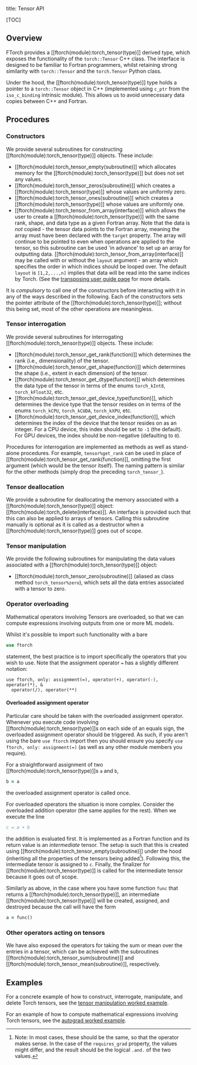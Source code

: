 title: Tensor API

[TOC]

## Overview

FTorch provides a [[ftorch(module):torch_tensor(type)]] derived type, which exposes the
functionality of the `torch::Tensor` C++ class. The interface is designed to be familiar to
Fortran programmers, whilst retaining strong similarity with `torch::Tensor` and
the `torch.Tensor` Python class.

Under the hood, the [[ftorch(module):torch_tensor(type)]] type holds a pointer to a
`torch::Tensor` object in C++ (implemented using `c_ptr` from the `iso_c_binding`
intrinsic module). This allows us to avoid unnecessary data copies between C++ and
Fortran.

## Procedures

### Constructors

We provide several subroutines for constructing [[ftorch(module):torch_tensor(type)]]
objects. These include:

* [[ftorch(module):torch_tensor_empty(subroutine)]] which allocates memory for the
  [[ftorch(module):torch_tensor(type)]] but does not set any values.
* [[ftorch(module):torch_tensor_zeros(subroutine)]] which creates a
  [[ftorch(module):torch_tensor(type)]] whose values are uniformly zero.
* [[ftorch(module):torch_tensor_ones(subroutine)]] which creates a
  [[ftorch(module):torch_tensor(type)]] whose values are
  uniformly one.
* [[ftorch(module):torch_tensor_from_array(interface)]] which allows the user to create
  a [[ftorch(module):torch_tensor(type)]] with the same rank, shape, and data type as a
  given Fortran array. Note that the data is *not* copied - the tensor data points to the
  Fortran array, meaning the array must have been declared with the `target` property.
  The array will continue to be pointed to even when operations are applied to the
  tensor, so this subroutine can be used 'in advance' to set up an array for
  outputting data. [[ftorch(module):torch_tensor_from_array(interface)]] may be called
  with or without the `layout` argument - an array which specifies the order in which
  indices should be looped over. The default `layout` is `[1,2,...,n]` implies that data
  will be read into the same indices by Torch. (See the
  [transposing user guide page](|page|/usage/transposing.html) for more details.

It is *compulsory* to call one of the constructors before interacting with it in
any of the ways described in the following. Each of the constructors sets the
pointer attribute of the [[ftorch(module):torch_tensor(type)]]; without this being set,
most of the other operations are meaningless.

### Tensor interrogation

We provide several subroutines for interrogating [[ftorch(module):torch_tensor(type)]]
objects. These include:

* [[ftorch(module):torch_tensor_get_rank(function)]] which determines the rank
  (i.e., dimensionality) of the tensor.
* [[ftorch(module):torch_tensor_get_shape(function)]] which determines the shape
  (i.e., extent in each dimension) of the tensor.
* [[ftorch(module):torch_tensor_get_dtype(function)]] which determines the data type
  of the tensor in terms of the enums `torch_kInt8`, `torch_kFloat32`, etc.
* [[ftorch(module):torch_tensor_get_device_type(function)]], which determines the device
  type that the tensor resides on in terms of the enums `torch_kCPU`, `torch_kCUDA`,
  `torch_kXPU`, etc.
* [[ftorch(module):torch_tensor_get_device_index(function)]], which determines the
  index of the device that the tensor resides on as an integer.
  For a CPU device, this index should be set to `-1` (the default).
  For GPU devices, the index should be non-negative (defaulting to `0`).

Procedures for interrogation are implemented as methods as well as stand-alone
procedures. For example, `tensor%get_rank` can be used in place of
[[ftorch(module):torch_tensor_get_rank(function)]], omitting the first argument
(which would be the tensor itself). The naming pattern is similar for the other methods
(simply drop the preceding `torch_tensor_`).

### Tensor deallocation

We provide a subroutine for deallocating the memory associated with a
[[ftorch(module):torch_tensor(type)]] object: [[ftorch(module):torch_delete(interface)]].
An interface is provided such that this can also be applied to arrays of tensors.
Calling this subroutine manually is optional as it is called as a destructor when a
[[ftorch(module):torch_tensor(type)]] goes out of scope.

### Tensor manipulation

We provide the following subroutines for manipulating the data values associated
with a [[ftorch(module):torch_tensor(type)]] object:

* [[ftorch(module):torch_tensor_zero(subroutine)]] (aliased as class method `torch_tensor%zero`), which
  sets all the data entries associated with a tensor to zero.

### Operator overloading

Mathematical operators involving Tensors are overloaded, so that we can compute
expressions involving outputs from one or more ML models.

Whilst it's possible to import such functionality with a bare
```fortran
use ftorch
```
statement, the best practice is to import specifically the operators that you
wish to use. Note that the assignment operator `=` has a slightly different
notation:
```
use ftorch, only: assignment(=), operator(+), operator(-), operator(*), &
  operator(/), operator(**)
```


#### Overloaded assignment operator

Particular care should be taken with the overloaded assignment operator.
Whenever you execute code involving [[ftorch(module):torch_tensor(type)]]s on each side
of an equals sign, the overloaded assignment operator should be triggered.
As such, if you aren't using the bare `use ftorch` import then you should ensure you
specify `use ftorch, only: assignment(=)` (as well as any other module members you
require).

For a straightforward assignment of two [[ftorch(module):torch_tensor(type)]]s
`a` and `b`,
```fortran
b = a
```
the overloaded assignment operator is called once.

For overloaded operators the situation is more complex. Consider the overloaded
addition operator (the same applies for the rest). When we execute the line
```fortran
c = a + b
```
the addition is evaluated first. It is implemented as a Fortran function and its
return value is an *intermediate* tensor. The setup is such that this is created
using [[ftorch(module):torch_tensor_empty(subroutine)]] under the hood
(inheriting all the properties of the tensors being added[^1]).
Following this, the intermediate tensor is assigned to `c`.
Finally, the finalizer for [[ftorch(module):torch_tensor(type)]] is called for the
intermediate tensor because it goes out of scope.

Similarly as above, in the case where you have some function `func` that returns
a [[ftorch(module):torch_tensor(type)]], an intermediate
[[ftorch(module):torch_tensor(type)]] will be created, assigned, and
destroyed because the call will have the form
```fortran
a = func()
```

### Other operators acting on tensors

We have also exposed the operators for taking the sum or mean over the entries
in a tensor, which can be achieved with the subroutines
[[ftorch(module):torch_tensor_sum(subroutine)]] and
[[ftorch(module):torch_tensor_mean(subroutine)]], respectively.

## Examples

For a concrete example of how to construct, interrogate, manipulate, and delete
Torch tensors, see the
[tensor manipulation worked example](https://github.com/Cambridge-ICCS/FTorch/tree/main/examples/1_Tensor).

For an example of how to compute mathematical expressions involving Torch
tensors, see the
[autograd worked example](https://github.com/Cambridge-ICCS/FTorch/tree/main/examples/6_Autograd).

[^1]: Note: In most cases, these should be the same, so that the operator makes
sense. In the case of the `requires_grad` property, the values might differ, and
the result should be the logical `.and.` of the two values.
